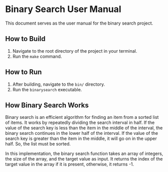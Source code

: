 # Binary Search User Manual

This document serves as the user manual for the binary search project.

## How to Build

1. Navigate to the root directory of the project in your terminal.
2. Run the `make` command.

## How to Run

1. After building, navigate to the `bin/` directory.
2. Run the `binarysearch` executable.

## How Binary Search Works

Binary search is an efficient algorithm for finding an item from a sorted list of items. It works by repeatedly dividing the search interval in half. If the value of the search key is less than the item in the middle of the interval, the binary search continues in the lower half of the interval. If the value of the search key is greater than the item in the middle, it will go on in the upper half. So, the list must be sorted.

In this implementation, the binary search function takes an array of integers, the size of the array, and the target value as input. It returns the index of the target value in the array if it is present, otherwise, it returns -1.
